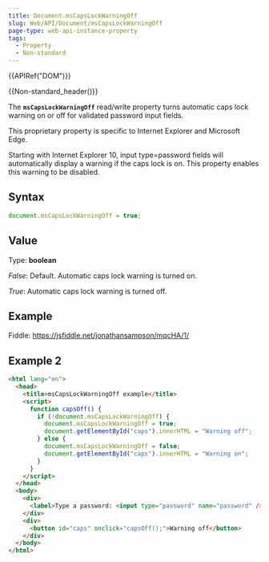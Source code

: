 ```yaml
---
title: Document.msCapsLockWarningOff
slug: Web/API/Document/msCapsLockWarningOff
page-type: web-api-instance-property
tags:
  - Property
  - Non-standard
---
```


{{APIRef("DOM")}}

{{Non-standard_header()}}

The **`msCapsLockWarningOff`** read/write property turns automatic caps lock warning on or off for validated password input fields.

This proprietary property is specific to Internet Explorer and Microsoft Edge.

Starting with Internet Explorer 10, input type=password fields will automatically display a warning if the caps lock is on. This property enables this warning to be disabled.

## Syntax

```js
document.msCapsLockWarningOff = true;
```

## Value

Type: **boolean**

_False_: Default. Automatic caps lock warning is turned on.

_True_: Automatic caps lock warning is turned off.

## Example

Fiddle: <https://jsfiddle.net/jonathansampson/mqcHA/1/>

## Example 2

```html
<html lang="en">
  <head>
    <title>msCapsLockWarningOff example</title>
    <script>
      function capsOff() {
        if (!document.msCapsLockWarningOff) {
          document.msCapsLockWarningOff = true;
          document.getElementById("caps").innerHTML = "Warning off";
        } else {
          document.msCapsLockWarningOff = false;
          document.getElementById("caps").innerHTML = "Warning on";
        }
      }
    </script>
  </head>
  <body>
    <div>
      <label>Type a password: <input type="password" name="password" /></label>
    </div>
    <div>
      <button id="caps" onclick="capsOff();">Warning off</button>
    </div>
  </body>
</html>
```
